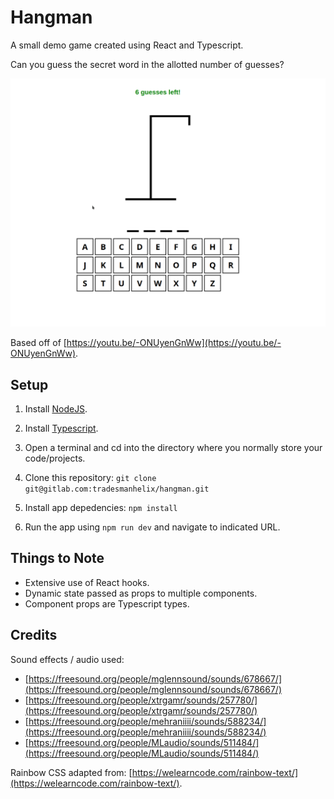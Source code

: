 # Hangman

A small demo game created using React and Typescript.

Can you guess the secret word in the allotted number of guesses?

![Demo](app.gif)

Based off of [https://youtu.be/-ONUyenGnWw](https://youtu.be/-ONUyenGnWw).

## Setup
1. Install [NodeJS](https://nodejs.org).

1. Install [Typescript](https://www.typescriptlang.org/).

1. Open a terminal and cd into the directory where you normally store your code/projects.

1. Clone this repository: `git clone git@gitlab.com:tradesmanhelix/hangman.git`

1. Install app depedencies: `npm install`

1. Run the app using `npm run dev` and navigate to indicated URL.

## Things to Note
- Extensive use of React hooks.
- Dynamic state passed as props to multiple components.
- Component props are Typescript types.

## Credits
Sound effects / audio used:
- [https://freesound.org/people/mglennsound/sounds/678667/](https://freesound.org/people/mglennsound/sounds/678667/)
- [https://freesound.org/people/xtrgamr/sounds/257780/](https://freesound.org/people/xtrgamr/sounds/257780/)
- [https://freesound.org/people/mehraniiii/sounds/588234/](https://freesound.org/people/mehraniiii/sounds/588234/)
- [https://freesound.org/people/MLaudio/sounds/511484/](https://freesound.org/people/MLaudio/sounds/511484/)

Rainbow CSS adapted from: [https://welearncode.com/rainbow-text/](https://welearncode.com/rainbow-text/).
